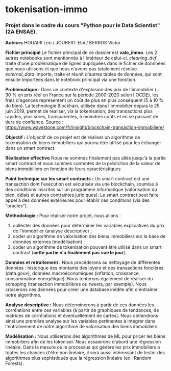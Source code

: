 # tokenisation-immo

### Projet dans le cadre du cours "Python pour le Data Scientist" (2A ENSAE).

**Auteurs**
HOUAIRI Leo / JOUBERT Eloi / KERROS Victor

**Fichier principal**
Le fichier principal de ce dossier est **valo_immo**. Les 2 autres notebooks sont mentionnés à l'intérieur de celui-ci. 
*cleaning_dvf* traite d'une problématique de lignes dupliquées dans le fichier de donnnées que nous utilisons et que nous n'avons pas totalement résolue.
*external_data* importe, traite et réunit d'autres tables de données, qui sont ensuite importées dans le notebook principal via une fonction.

**Problématique :**
Dans un contexte d'explosion des prix de l'immobilier (+ 90 % en prix réel en France sur la période 2000-2020 selon l'OCDE), les frais d'agences représentent un coût de plus en plus conséquent (5 à 10 % du bien). La technologie Blockhain, utilisée dans l'immobilier depuis le 25 juin 2019, permet de réaliser, via la tokenisation, des transactions plus rapides, plus sûres, transparentes, à moindres coûts et en se passant de tiers de confiance.
Source : https://www.wavestone.com/fr/insight/blockchain-transaction-immobiliere/​ 

**Objectif :**
L'objectif de ce projet est de réaliser un algorithme de tokenisation de biens immobiliers qui pourra être utilisé pour les échanger dans un smart contract.

**Réalisation effective**
Nous ne sommes finalement pas allés jusqu'à la partie smart contract et nous sommes contentés de la prédiction de la valeur de biens immobiliers en fonction de leurs caractéristiques

**Point technique sur les smart contracts :**
Un smart contract est une transaction dont l'exécution est sécurisée via une blockchain, soumise à des conditions inscrites sur un programme informatique (valorisation du bien, délais et autres contraintes juridiques). Le smart contract peut faire appel à des données extérieures pour établir ces conditions (via des "oracles").

**Méthodologie :**
Pour réaliser notre projet, nous allons :
1) collecter des données pour déterminer les variables explicatives du prix de l'immobilier (analyse descriptive) ;
2) coder un algorithme de valorisation des biens immobiliers sur la base de données externes (modélisation) ;
3) coder un algorithme de tokenisation pouvant être utilisé dans un smart contract (**cette partie n'a finalement pas vue le jour**).

**Données et retraitement :**
​Nous procéderons au nettoyage de différentes données : historique des montants des loyers et des transactions foncières (data.gouv), données macroéconomiques (inflation, croissance, consommation énergétique). Nous tenterons également de réaliser du scrapping (transaction immobilières ou tweets, par exemple).
Nous croiserons ces données pour créer une database inédite afin d'entraîner notre algorithme.

**Analyse descriptive :**
Nous déterminerons à partir de ces données les corrélations entre ces variables (à partir de graphiques de tendances, de matrices de corrélations et éventuellement de cartes). Nous obtiendrons ainsi une première analyse sur les variables pertinentes à intégrer dans l'entraînement de notre algorithme de valorisation des biens immobiliers.

**Modélisation :**
Nous utiliserons des algorithmes de ML pour pricer les biens immobiliers afin de les tokeniser.
Nous essaierons d'abord une régression linéaire. Dans la mesure où le processus qui génère les prix immobiliers a toutes les chances d'être non linéaire, il sera aussi intéressant de tester des algorithmes plus sophistiqués que la régression linéaire (ex : Random Forests).

